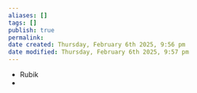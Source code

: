 ```yaml
---
aliases: []
tags: []
publish: true
permalink:
date created: Thursday, February 6th 2025, 9:56 pm
date modified: Thursday, February 6th 2025, 9:57 pm
---
```


- Rubik
- 